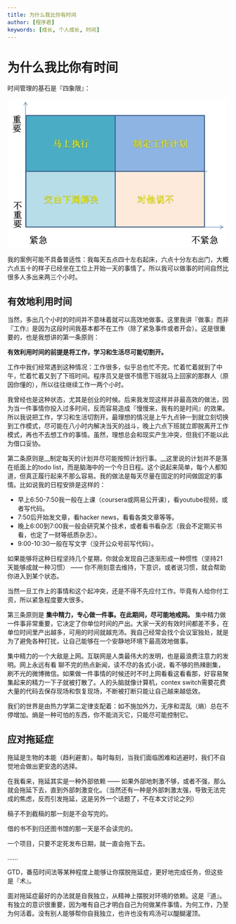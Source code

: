 ```yaml
---
title: 为什么我比你有时间
author: [程序君]
keywords: [成长, 个人成长, 时间]
---
```


# 为什么我比你有时间

时间管理的基石是『四象限』：

![时间管理四象限](assets/time_mgmt.jpg)

我的案例可能不具备普适性：我每天五点四十左右起床，六点十分左右出门，大概六点五十的样子已经坐在工位上开始一天的事情了。所以我可以做事的时间自然比很多人多出来两三个小时。

## 有效地利用时间

当然，多出几个小时的时间并不意味着就可以高效地做事。这里我讲『做事』而非『工作』是因为这段时间我基本都不在工作（除了紧急事件或者开会）。这是很重要的，也是我想讲的第一条原则：

__有效利用时间的前提是将工作，学习和生活尽可能切割开。__

工作中我们经常遇到这种情况：工作很多，似乎总也忙不完。忙着忙着就到了中午，忙着忙着又到了下班时间。程序员又是很不情愿下班就马上回家的那群人（原因你懂的），所以往往继续工作一两个小时。

我曾经也是这种状态，尤其是创业的时候。后来我发现这样并非最高效的做法，因为当一件事情你投入过多时间，反而容易造成『慢慢来，我有的是时间』的效果。所以我说把工作，学习和生活切割开。最理想的情况是上午九点钟一到就立刻切换到工作模式，尽可能在八小时内解决当天的战斗，晚上六点下班就立即脱离开工作模式，再也不去想工作的事情。虽然，理想总会和现实产生冲突，但我们不能以此为借口妥协。

第二条原则是__制定每天的计划并尽可能按照计划行事。__这里说的计划并不是落在纸面上的todo list，而是脑海中的一个今日日程。这个说起来简单，每个人都知道，但真正履行起来不那么容易。我的做法是每天尽量在固定的时间做固定的事情。比如说我的日程安排是这样的：

* 早上6:50-7:50我一般在上课（coursera或网易公开课），看youtube视频，或者写代码。
* 7:50后开始发文章，看hacker news，看看各类文章等等。
* 晚上6:00到7:00我一般会研究某个技术，或者看书看杂志（我会不定期买书看，也定了一财等纸质杂志）。
* 9:00-10:30一般在写文字（没开公众号前写代码）。

如果能够将这种日程坚持几个星期，你就会发现自己逐渐形成一种惯性（坚持21天能够成就一种习惯） —— 你不用刻意去维持，下意识，或者说习惯，就会帮助你进入到某个状态。

当然一旦工作上的事情和这个起冲突，还是不得不先应付工作。毕竟有人给你付工资，所以紧急程度要大很多。

第三条原则是 __集中精力，专心做一件事。在此期间，尽可能地戒网。__ 集中精力做一件事非常重要，它决定了你单位时间的产出。大家一天的有效时间都差不多，在单位时间里产出越多，可用的时间就越充沛。我自己经常会找个会议室独处，就是为了避免各种打扰，让自己能够在一个安静地环境下最高效地做事。

集中精力的一个大敌是上网。互联网是人类最伟大的发明，也是最浪费注意力的发明。网上永远有看
聊不完的热点新闻，读不尽的各式小说，看不够的热辣剧集，刷不光的微博微信。如果做一件事情的时候还时不时上网看看这看看那，好容易聚集起来的精力一下子就被打散了。人的头脑就像计算机，contex switch需要花费大量的代码去保存现场和恢复现场，不断被打断只能让自己越来越低效。

我们的世界是由热力学第二定律支配着：如不施加外力，无序和混乱（熵）总在不停增加。熵是一种可怕的东西，你不能消灭它，只能尽可能控制它。

## 应对拖延症

拖延是生物的本能（趋利避害）。每时每刻，当我们面临困难和逃避时，我们不自觉地会做出更安逸的选择。

在我看来，拖延其实是一种外部依赖 —— 如果外部地刺激不够，或者不强，那么就会拖延下去，直到外部刺激变化。（当然还有一种是外部刺激太强，导致无法完成的焦虑，反而引发拖延，这是另外一个话题了，不在本文讨论之列）

稿子不到截稿的那一刻是不会写完的。

借的书不到归还图书馆的那一天是不会读完的。

一个项目，只要不定死发布日期，就一直会拖下去。

......

GTD，番茄时间法等某种程度上能够让你摆脱拖延症，更好地完成任务，但这些是『术』。

面对拖延症最好的办法就是自我独立，从精神上摆脱对环境的依赖。这是『道』。有独立的意识很重要，因为唯有自己才明白自己为何做某件事情，为何工作，乃至为何活着。没有别人能够帮你自我独立，也许也没有鸡汤可以醍醐灌顶。

